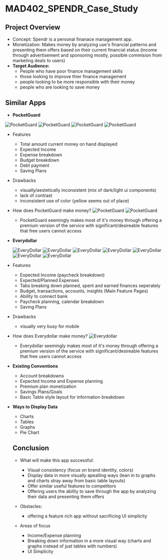# MAD402_SPENDR_Case_Study

## Project Overview

- Concept: Spendr is a personal finanace management app.
- Monetization: Makes money by analyzing use's financial patterns and presenting them offers based on their current financial status (income through advertisement and sponsoring mostly, possible commision from marketing deals to users)
- **Target Audience:**
  -  People who have poor finance management skills
  -  those looking to improve thier finance management
  -  people looking to be more responsible with their money
  -  people who are looking to save money

## Similar Apps

- **PocketGuard**
  
![PocketGuard](pocketguard.PNG) ![PocketGuard](pocketguard2.PNG) ![PocketGuard](pocketguard3.PNG) ![PocketGuard](pocketguard4.PNG)

- Features
    - Total amount current money on hand displayed
    - Expected Income
    - Expense breakdown
    - Budget breakdown
    - Debt payment
    - Saving Plans
 
- Drawbacks
    - visually/aestetically inconsistent (mix of dark/light ui components)
    - lack of contrast
    - inconsistent use of color (yellow seems out of place)

- How does PocketGuard make money?
![PocketGuard](pocketguard_pricing.PNG) ![PocketGuard](pocketguard_premium.PNG)
  - PocketGuard seemingly makes most of it's money through offering a premium version of the service with significant/desireable features that free users cannot access

 - **Everydollar**

   ![EveryDollar](everydollar.PNG)  ![EveryDollar](everydollar7.PNG)  ![EveryDollar](everydollar2.PNG)  ![EveryDollar](everydollar3.PNG)  ![EveryDollar](everydollar4.PNG)  ![EveryDollar](everydollar5.PNG)  ![EveryDollar](everydollar6.PNG)

- Features
    - Expected Income (paycheck breakdown)
    - Expected/Planned Expenses
    - Tabs breaking down planned, spent and earned finances seperately
    - Budget, transactions, accounts, insights (Main Feature Pages)
    - Ability to connect bank
    - Paycheck planning, calendar breakdown
    - Saving Plans
 
- Drawbacks
    - visually very busy for mobile

- How does Everydollar make money?
![Everydollar](everydollar_premium.PNG) 
  - Everydollar seemingly makes most of it's money through offering a premium version of the service with significant/desireable features that free users cannot access
 

- **Existing Conventions**
    - Account breakdowns
    - Expected Income and Expense planning
    - Premium plan monetization
    - Savings Plans/Goals
    - Basic Table style layout for information breakdown
 
- **Ways to Display Data**
  - Charts
  - Tables
  - Graphs
  - Pie Chart
 
  ## Conclusion
  
  - What will make this app successful:
    - Visual consistency (focus on brand identity, colors)
    - Display data in more visually apealling ways (lean in to graphs and charts stray away from basic table layouts)
    - Offer similar useful features to competitors
    - Offering users the ability to save through the app by analyzing their data and presenting them offers
      
  - Obstacles:
    - offering a feature rich app without sacrificing UI simplicity
   
  - Areas of focus
    - Income/Expense planning
    - Breaking down information in a more visual way (charts and graphs instead of just tables with numbers)
    - UI Simplicity    
